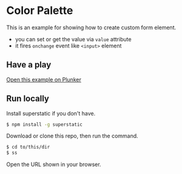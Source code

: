 # Color Palette

This is an example for showing how to create custom form element.

- you can set or get the value via `value` attribute
- it fires `onchange` event like `<input>` element

## Have a play

[Open this example on Plunker](http://riotjs.com/examples/plunker/?app=color-palette)

## Run locally

Install superstatic if you don't have.

```bash
$ npm install -g superstatic
```

Download or clone this repo, then run the command.

```bash
$ cd to/this/dir
$ ss
```

Open the URL shown in your browser.
